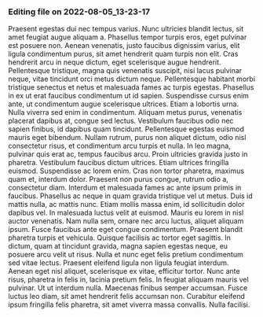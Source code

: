 

### Editing file on 2022-08-05_13-23-17

Praesent egestas dui nec tempus varius. Nunc ultricies blandit lectus, sit amet feugiat augue aliquam a. Phasellus tempor turpis eros, eget pulvinar est posuere non. Aenean venenatis, justo faucibus dignissim varius, elit ligula condimentum purus, sit amet hendrerit quam turpis non elit. Cras hendrerit arcu in neque dictum, eget scelerisque augue hendrerit. Pellentesque tristique, magna quis venenatis suscipit, nisi lacus pulvinar neque, vitae tincidunt orci metus dictum neque. Pellentesque habitant morbi tristique senectus et netus et malesuada fames ac turpis egestas.
Phasellus in ex ut erat faucibus condimentum ut id sapien. Suspendisse cursus enim ante, ut condimentum augue scelerisque ultrices. Etiam a lobortis urna. Nulla viverra sed enim in condimentum. Aliquam metus purus, venenatis placerat dapibus at, congue sed lectus. Vestibulum faucibus odio nec sapien finibus, id dapibus quam tincidunt. Pellentesque egestas euismod mauris eget bibendum. Nullam rutrum, purus non aliquet dictum, odio nisl consectetur risus, et condimentum arcu turpis et nulla. In leo magna, pulvinar quis erat ac, tempus faucibus arcu.
Proin ultricies gravida justo in pharetra. Vestibulum faucibus dictum ultrices. Etiam ultrices fringilla euismod. Suspendisse ac lorem enim. Cras non tortor pharetra, maximus quam et, interdum dolor. Praesent non purus congue, rutrum odio a, consectetur diam. Interdum et malesuada fames ac ante ipsum primis in faucibus. Phasellus ac neque in quam gravida tristique vel ut metus. Duis id mattis nulla, ac mattis nunc. Etiam mollis massa enim, id sollicitudin dolor dapibus vel. In malesuada luctus velit at euismod.
Mauris eu lorem in nisl auctor venenatis. Nam nulla sem, ornare nec arcu luctus, aliquet aliquam ipsum. Fusce faucibus ante eget congue condimentum. Praesent blandit pharetra turpis et vehicula. Quisque facilisis ac tortor eget sagittis. In dictum, quam at tincidunt gravida, magna sapien egestas neque, eu posuere arcu velit ut risus. Nulla et nunc eget felis pretium condimentum sed vitae lectus. Praesent eleifend ligula non ligula feugiat interdum. Aenean eget nisl aliquet, scelerisque ex vitae, efficitur tortor. Nunc ante risus, pharetra in felis in, lacinia pretium felis. In feugiat aliquam mauris vel pulvinar. Ut ut interdum nulla. Maecenas finibus semper accumsan. Fusce luctus leo diam, sit amet hendrerit felis accumsan non. Curabitur eleifend ipsum fringilla felis pharetra, sit amet viverra massa convallis. Nulla facilisi.


